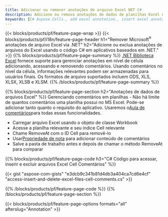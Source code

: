 ```yaml
---
title: Adicionar ou remover anotações de arquivo Excel NET C#
description: Adicione ou remova anotações de dados de planilhas Excel e OpenOffice com apenas algumas linhas do código C#.
keywords: [C# Aspose.Cells., add excel annotation., insert excel annotation., access excel annotation., remove excel annotation., delete excel annotation., add annotation in excel., insert annotation in excel., access annotation in excel., remove annotation in excel., delete annotation in excel]
---
```

{{< blocks/products/pf/feature-page-wrap >}}
{{< blocks/products/pf/i18n/feature-page-header h1="Remover Microsoft<sup>&reg;</sup> anotações de arquivo Excel via .NET" h2="Adicione ou exclua anotações de arquivos do Excel usando o código C# em aplicativos baseados em .NET." >}}
{{% blocks/products/pf/feature-page-summary %}}
[.NET Biblioteca Excel](/cells/pt/net/) fornece suporte para gerenciar anotações em nível de célula adicionando, acessando e removendo comentários. Usando comentários no nível da célula, informações relevantes podem ser armazenadas para usuários finais. Os formatos de arquivo suportados incluem ODS, XLS, XLSX, XLSB e XLSM.
{{% /blocks/products/pf/feature-page-summary %}}

{{% blocks/products/pf/feature-page-section h2="Anotações de dados de arquivos Excel" %}}
 Gerenciando comentários em planilhas - Não há limite de quantos comentários uma planilha possui no MS Excel. Pode-se adicionar tanto quanto o requisito do aplicativo. Usaremos o[Aula de comentários](https://reference.aspose.com/cells/net/aspose.cells/comment)para todas essas funcionalidades.

+ Carregar arquivo Excel usando o objeto de classe Workbook
+ Acesse a planilha relevante e seu índice Cell relevante
+ Chame RemoveAt com o ID Cell para removê-lo
 + Usar[Propriedade de nota](https://reference.aspose.com/cells/net/aspose.cells/comment/properties/note) para adicionar conteúdo de comentários
+ Salve a pasta de trabalho antes e depois de chamar o método RemoveAt para comparar

{{% blocks/products/pf/feature-page-code h3="C# Código para acessar, inserir e excluir arquivos Excel Cell Comentários" %}}


{{< gist "aspose-com-gists" "e3dcb9c341b81d4db3a404ca7cd6e4cf" "access-insert-and-delete-excel-files-cell-comments.cs" >}}

{{% /blocks/products/pf/feature-page-code %}}
{{% /blocks/products/pf/feature-page-section %}}

{{< blocks/products/pf/feature-page-options formats="all" afterslug="Annotation" >}}
